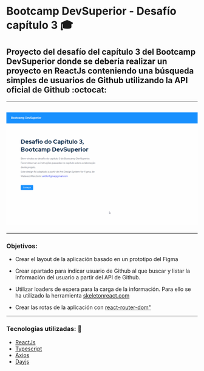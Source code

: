 # Bootcamp DevSuperior - Desafío capítulo 3 :mortar_board: 

## Proyecto del desafío del capítulo 3 del Bootcamp DevSuperior donde se debería realizar un proyecto en ReactJs conteniendo una búsqueda simples de usuarios de Github utilizando la API oficial de Github :octocat:


---

<h2 align="center" ><img width="700" src="https://github.com/niltonsjr/github-user-search/blob/main/captura.gif" /></h2>

----------


### Objetivos: 


- Crear el layout de la aplicación basado en un <a hrfer="https://www.figma.com/file/NzeGEIb5oSAGtbu2BfvhDS/BDS-Cap3">prototipo del Figma</a>

- Crear apartado para indicar usuario de Github al que buscar y listar la información del usuario a partir del API de Github.

- Utilizar loaders de espera para la carga de la información. Para ello se ha utilizado la herramienta <a href="https://skeletonreact.com">skeletonreact.com</a>

- Crear las rotas de la aplicación con <a href="https://reactrouter.com">react-router-dom"</a>

---
### Tecnologías utilizadas: :hammer: 
- <a href="https://reactjs.org/">ReactJs</a>
- <a href="https://www.typescriptlang.org/">Typescript</a>
- <a href="https://github.com/axios/axios">Axios</a>
- <a href="https://github.com/iamkun/dayjs">Dayjs</a>

